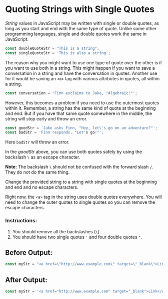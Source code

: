 # Quoting Strings with Single Quotes

*String* values in JavaScript may be written with single or double quotes, as long as you start and end with the same type of quote. Unlike some other programming languages, single and double quotes work the same in JavaScript.

```javascript
const doubleQuoteStr = "This is a string"; 
const singleQuoteStr = 'This is also a string';
```

The reason why you might want to use one type of quote over the other is if you want to use both in a string. This might happen if you want to save a conversation in a string and have the conversation in quotes. Another use for it would be saving an `<a>` tag with various attributes in quotes, all within a string.

```javascript
const conversation = 'Finn exclaims to Jake, "Algebraic!"';
```

However, this becomes a problem if you need to use the outermost quotes within it. Remember, a string has the same kind of quote at the beginning and end. But if you have that same quote somewhere in the middle, the string will stop early and throw an error.

```javascript
const goodStr = 'Jake asks Finn, "Hey, let\'s go on an adventure?"'; 
const badStr = 'Finn responds, "Let's go!"';
```

Here `badStr` will throw an error.

In the *goodStr* above, you can use both quotes safely by using the backslash `\` as an escape character.

**Note:** The backslash `\` should not be confused with the forward slash `/`. They do not do the same thing.

Change the provided string to a string with single quotes at the beginning and end and no escape characters.

Right now, the `<a>` tag in the string uses double quotes everywhere. You will need to change the outer quotes to single quotes so you can remove the escape characters.

### Instructions:
1. You should remove all the backslashes (`\`).
2. You should have two single quotes `'` and four double quotes `"`.

## Before Output:
```javascript
const myStr = "<a href=\"http://www.example.com\" target=\"_blank\">Link</a>";
```

## After Output:
```javascript
const myStr = '<a href="http://www.example.com" target="_blank">Link</a>';
```